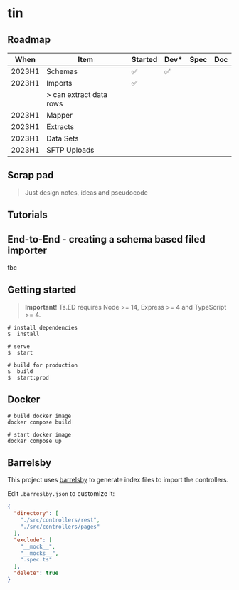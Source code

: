 # tin

## Roadmap

| When   | Item                    | Started            | Dev*               | Spec | Doc |
| ------ | ----------------------- | ------------------ | ------------------ | ---- | --- |
| 2023H1 | Schemas                 | :white_check_mark: | :white_check_mark: |
| 2023H1 | Imports                 | :white_check_mark: |
|        | > can extract data rows |
| 2023H1 | Mapper                  |
| 2023H1 | Extracts                |
| 2023H1 | Data Sets               |
| 2023H1 | SFTP Uploads            |

## Scrap pad

> Just design notes, ideas and pseudocode

## Tutorials

## End-to-End - creating a schema based filed importer

tbc

## Getting started

> **Important!** Ts.ED requires Node >= 14, Express >= 4 and TypeScript >= 4.

```batch
# install dependencies
$  install

# serve
$  start

# build for production
$  build
$  start:prod
```

## Docker

```
# build docker image
docker compose build

# start docker image
docker compose up
```

## Barrelsby

This project uses [barrelsby](https://www.npmjs.com/package/barrelsby) to generate index files to import the controllers.

Edit `.barreslby.json` to customize it:

```json
{
  "directory": [
    "./src/controllers/rest",
    "./src/controllers/pages"
  ],
  "exclude": [
    "__mock__",
    "__mocks__",
    ".spec.ts"
  ],
  "delete": true
}
```
